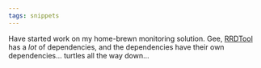 ```yaml
---
tags: snippets
---
```


Have started work on my home-brewn monitoring solution. Gee, [RRDTool](/wiki/RRDTool) has a _lot_ of dependencies, and the dependencies have their own dependencies... turtles all the way down...
